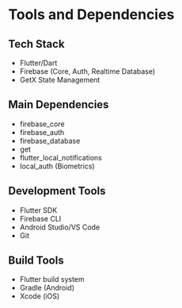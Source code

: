 # Tools and Dependencies

## Tech Stack
- Flutter/Dart
- Firebase (Core, Auth, Realtime Database)
- GetX State Management

## Main Dependencies
- firebase_core
- firebase_auth
- firebase_database
- get
- flutter_local_notifications
- local_auth (Biometrics)

## Development Tools
- Flutter SDK
- Firebase CLI
- Android Studio/VS Code
- Git

## Build Tools
- Flutter build system
- Gradle (Android)
- Xcode (iOS) 